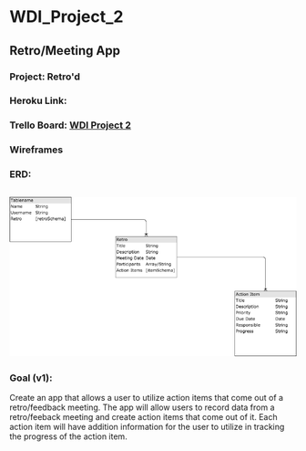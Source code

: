 # WDI_Project_2
Retro/Meeting App
---
### Project: Retro'd
### Heroku Link:
### Trello Board: [WDI Project 2](https://trello.com/b/74XgZJik/wdi-project-2-full-stack-crud)
### Wireframes
### ERD:
![ERD](ERD.png)
---
### Goal (v1):
Create an app that allows a user to utilize action items that come out of a retro/feedback meeting. The app will allow users to record data from a retro/feeback meeting and create action items that come out of it. Each action item will have addition information for the user to utilize in tracking the progress of the action item.
